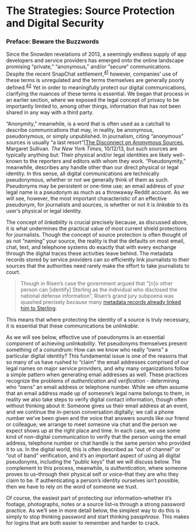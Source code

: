 The Strategies: Source Protection and Digital Security
======================================================

### Preface: Beware the Buzzwords

Since the Snowden revelations of 2013, a seemingly endless supply of app
developers and service providers has emerged onto the online landscape
promising “private,” “anonymous,” and/or “secure” communications.
Despite the recent SnapChat settlement,<sup>[41](footnotes/README.html#fn41)</sup> however, companies’
use of these terms is unregulated and the terms themselves are generally
poorly defined.<sup>[42](footnotes/README.html#fn42)</sup> Yet in order to meaningfully protect our
digital communications, clarifying the nuances of these terms is
essential. We began that process in an earlier section, where we exposed
the legal concept of privacy to be importantly limited to, among other
things, information that has not been shared in any way with a third
party.

“Anonymity,” meanwhile, is a word that is often used as a catchall to
describe communications that may, in reality, be anonymous,
pseudonymous, or simply unpublished. In journalism, citing “anonymous”
sources is usually “a last resort”[[The Disconnect on Anonymous
Sources](http://www.nytimes.com/2013/10/13/opinion/sunday/the-public-editor-the-disconnect-on-anonymous-sources.html?_r=0),
Margaret Sullivan. *The New York Times*, 10/12/13, but such sources are
typically anything but: Their physical and/or legal identities are
likely well-known to the reporters and editors with whom they work.
“Pseudonymity,” meanwhile, describes any handle other than our direct
physical or legal identity. In this sense, all digital communications
are technically pseudonymous, whether or not we generally think of them
as such. Pseudonyms may be persistent or one-time use; an email address
of your legal name is a pseudonym as much as a throwaway Reddit account.
As we will see, however, the most important characteristic of an
effective pseudonym, for journalists and sources, is whether or not it
is *linkable* to its user’s physical or legal identity.

The concept of *linkability* is crucial precisely because, as discussed
above, it is what undermines the practical value of most current shield
protections for journalists. Though the concept of source protection is
often thought of as not “naming” your source, the reality is that the
defaults on most email, chat, text, and telephone systems do exactly
that with every exchange through the digital traces these activities
leave behind. The metadata records stored by service providers can so
efficiently link journalists to their sources that the authorities need
rarely make the effort to take journalists to court.

> Though in Risen’s case the government argued that “[n]o other person
> can [identify] Sterling as the individual who disclosed the national
> defense information”, Risen’s grand jury subpoena was quashed
> precisely *because* many [metadata records already linked him to
> Sterling](https://archive.org/details/229733-judge-leonie-brinkemas-ruling-quashing-subpoena).

This means that where protecting the identity of a source is truly
necessary, it is essential that these communications be *unlinkable*.

As we will see below, effective use of pseudonyms is an essential
component of achieving *unlinkability*. Yet pseudonyms themselves
present something of a conundrum: How can we know who really “owns” a
particular digital identity? This fundamental issue is one of the
reasons that so many of us have rushed to “claim” the email addresses
comprised of our legal names on major service providers, and why many
organizations follow a simple pattern when generating email addresses as
well. These practices recognize the problems of *authentication* and
*verification* - determining who “owns” an email address or telephone
number. While we often assume that an email address made up of someone’s
legal name belongs to them, in reality we also take steps to verify
digital contact information, though often without thinking about it:
Someone gives us their email address at an event, and we continue the
in-person conversation digitally; we call a phone number we’ve been
given and the voice that answers sounds like our friend or colleague; we
arrange to meet someone via chat and the person we expect shows up at
the right place and time. In each case, we use some kind of non-digital
communication to verify that the person using the email address,
telephone number or chat handle is the same person who provided it to
us. In the digital world, this is often described as “out of channel” or
“out of band” verification, and it’s an important aspect of using all
digital pseudonyms, including the “public keys” that we will discuss
below. The complement to this process, meanwhile, is *authentication,*
where someone proves to us–through their physical self or voice–that
they are who they claim to be. If authenticating a person’s identity
ourselves isn’t possible, then we have to rely on the word of someone we
trust.

Of course, the easiest part of protecting our information–whether it’s
footage, photographs, notes or a source list–is through a strong
password practice. As we’ll see in more detail below, the simplest way
to do this is simply to stop thinking pass*word* and start thinking
pass*phrase*. This makes for logins that are both easier to remember and
harder to crack.